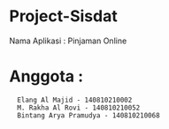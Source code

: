 # Project-Sisdat

Nama Aplikasi : Pinjaman Online

# Anggota :
```
  Elang Al Majid - 140810210002
  M. Rakha Al Rovi - 140810210052
  Bintang Arya Pramudya - 140810210068
```
